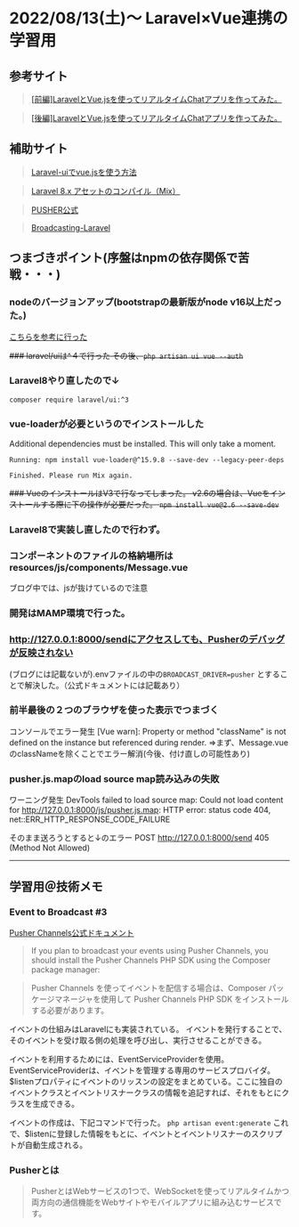# 2022/08/13(土)〜 Laravel×Vue連携の学習用

## 参考サイト
>[[前編]LaravelとVue.jsを使ってリアルタイムChatアプリを作ってみた。](https://masa-engineer-blog.com/laravel-vue-js-real-time-chat-1/)

>[[後編]LaravelとVue.jsを使ってリアルタイムChatアプリを作ってみた。](https://masa-engineer-blog.com/laravel-vue-js-real-time-chat-2/)


## 補助サイト
>[Laravel-uiでvue.jsを使う方法](https://zenn.dev/naoki0722/articles/84fcf37af3947b)

>[Laravel 8.x アセットのコンパイル（Mix）](https://readouble.com/laravel/8.x/ja/mix.html)

>[PUSHER公式](https://pusher.com/channels)

>[Broadcasting-Laravel](https://laravel.com/docs/8.x/broadcasting#pusher-channels)

## つまづきポイント(序盤はnpmの依存関係で苦戦・・・)
### nodeのバージョンアップ(bootstrapの最新版がnode v16以上だった。)
[こちらを参考に行った](https://qiita.com/k3ntar0/items/322e668468716641aa5c)

~~### laravel/uiは^４で行った
その後、`php artisan ui vue --auth`~~

### Laravel8やり直したので↓
`composer require laravel/ui:^3`

### vue-loaderが必要というのでインストールした
Additional dependencies must be installed. This will only take a moment.

 	Running: npm install vue-loader@^15.9.8 --save-dev --legacy-peer-deps

 	Finished. Please run Mix again.


~~### VueのインストールはV3で行なってしまった。
v2.6の場合は、Vueをインストールする際に下の操作が必要だった。
`npm install vue@2.6 --save-dev`~~
### Laravel8で実装し直したので行わず。


### コンポーネントのファイルの格納場所はresources/js/components/Message.vue
ブログ中では、jsが抜けているので注意

### 開発はMAMP環境で行った。

### http://127.0.0.1:8000/sendにアクセスしても、Pusherのデバッグが反映されない
(ブログには記載ないが).envファイルの中の`BROADCAST_DRIVER=pusher`
とすることで解決した。（公式ドキュメントには記載あり）

### 前半最後の２つのブラウザを使った表示でつまづく
コンソールでエラー発生
[Vue warn]: Property or method "className" is not defined on the instance but referenced during render.
=>まず、Message.vueのclassNameを除くことでエラー解消(今後、付け直しの可能性あり)


### pusher.js.mapのload source map読み込みの失敗
ワーニング発生
DevTools failed to load source map: Could not load content for http://127.0.0.1:8000/js/pusher.js.map: HTTP error: status code 404, net::ERR_HTTP_RESPONSE_CODE_FAILURE

そのまま送ろうとすると↓のエラー
POST http://127.0.0.1:8000/send 405 (Method Not Allowed)


------------------
## 学習用＠技術メモ
### Event to Broadcast #3
 [Pusher Channels公式ドキュメント](https://laravel.com/docs/8.x/broadcasting#pusher-channels)
 > If you plan to broadcast your events using Pusher Channels, you should install the Pusher Channels PHP SDK using the Composer package manager:

> Pusher Channels を使ってイベントを配信する場合は、Composer パッケージマネージャを使用して Pusher Channels PHP SDK をインストールする必要があります。

イベントの仕組みはLaravelにも実装されている。
イベントを発行することで、そのイベントを受け取る側の処理を呼び出し、実行させることができる。

イベントを利用するためには、EventServiceProviderを使用。
EventServiceProviderは、イベントを管理する専用のサービスプロバイダ。$listenプロパティにイベントのリッスンの設定をまとめている。ここに独自のイベントクラスとイベントリスナークラスの情報を追記すれば、それをもとにクラスを生成できる。

イベントの作成は、下記コマンドで行った。
`php artisan event:generate`
これで、$listenに登録した情報をもとに、イベントとイベントリスナーのスクリプトが自動生成される。

### Pusherとは
> PusherとはWebサービスの1つで、WebSocketを使ってリアルタイムかつ両方向の通信機能をWebサイトやモバイルアプリに組み込むサービスです。